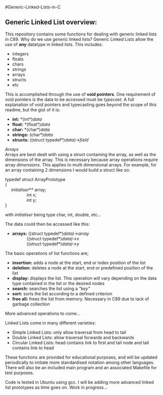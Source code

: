 #Generic-Linked-Lists-in-C

## Generic Linked List overview:

This repository contains some functions for dealing with generic linked lists in C89. Why do we use _generic_ linked lists? 
Generic Linked Lists allow the use of **any** datatype in linked lists. 
This includes:
* integers
* floats
* chars
* strings
* arrays
* structs
* etc

This is accomplished through the use of **void pointers**. One requirement of void pointers is the data to be accessed must be _typecast_.
A full explanation of void pointers and typecasting goes beyond the scope of this readme, but the gist of it is:
* **int:** \*(int*)_data_
* **float:** \*(float*)_data_
* **char:** \*(char*)_data_
* **strings:** (char*)_data_
* **structs:**  ((struct typedef*)_data)->field_

_Arrays_  
Arrays are best dealt with using a struct containing the array, as well as the dimensions of the array.
This is necessary because array operations require array _dimensions_. This applies to multi dimensional arrays.
For example, for an array containing 2 dimensions I would build a struct like so:

typedef struct ArrayPrototype  
{  
&nbsp;&nbsp;&nbsp;&nbsp; _initialiser_** array;  
&nbsp;&nbsp;&nbsp;&nbsp;&nbsp;&nbsp;&nbsp;&nbsp;&nbsp;&nbsp;&nbsp;&nbsp;&nbsp;&nbsp;&nbsp;&nbsp;&nbsp; int x;  
&nbsp;&nbsp;&nbsp;&nbsp;&nbsp;&nbsp;&nbsp;&nbsp;&nbsp;&nbsp;&nbsp;&nbsp;&nbsp;&nbsp;&nbsp;&nbsp;&nbsp; int y;  
}

with _initialiser_ being type char, int, double, etc...  

The data could then be accessed like this:  
* **arrays:** ((struct typedef*)_data)->array_  
        &nbsp;&nbsp;&nbsp;&nbsp;&nbsp;&nbsp;&nbsp;&nbsp;&nbsp;&nbsp;&nbsp;     ((struct typedef*)_data)->x_  
        &nbsp;&nbsp;&nbsp;&nbsp;&nbsp;&nbsp;&nbsp;&nbsp;&nbsp;&nbsp;&nbsp;    ((struct typedef*)_data)->y_  

The basic operations of list functions are;
* **insertion:** adds a node at the start, end or index position of the list
* **deletion:** deletes a node at the start, end or predefined position of the list
* **display:** displays the list. This operation will vary depending on the data type contained in the list or the desired nodes
* **search:** searches the list using a _"key"_
* **sort:** sorts the list according to a defined criterion
* **free all:** frees the list from memory. Necessary in C89 due to lack of garbage collection

More advanced operations to come...

Linked Lists come in many different varieties:
* Simple Linked Lists: only allow traversal from head to tail
* Double Linked Lists: allow traversal forwards and backwards
* Circular Linked Lists: head contains link to first and tail node and tail contains link to head

These functions are provided for educational purposes, and will be updated periodically to imitate more standardised notation among other languages.
There will also be an included main program and an associated Makefile for test purposes.

Code is tested in Ubuntu using gcc. I will be adding more advanced linked list prototypes as time goes on. Work in progress...
